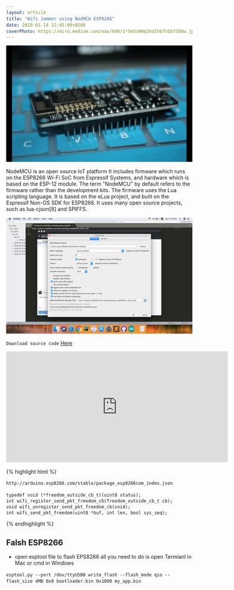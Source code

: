 ```yaml
---
layout: article
title: "Wifi Jammer using NodMCU ESP8266"
date: 2019-01-14 12:45:00+0200
coverPhoto: https://miro.medium.com/max/946/1*SmScNHqJkUIhbfnSb7SO0w.jpeg
---
```

![](https://github.com/boubli/Youssef-Boubli/blob/gh-pages/contents/images/2019/01/Screen%20Shot%202019-01-14%20at%2012.50.01%20AM.png?raw=true)

NodeMCU is an open source IoT platform It includes firmware which runs on the ESP8266 Wi-Fi SoC from Espressif Systems, and hardware which is based on the ESP-12 module. The term "NodeMCU" by default refers to the firmware rather than the development kits. The firmware uses the Lua scripting language. It is based on the eLua project, and built on the Espressif Non-OS SDK for ESP8266. It uses many open source projects, such as lua-cjson[8] and SPIFFS.

![](https://github.com/boubli/Youssef-Boubli/blob/gh-pages/contents/images/2019/01/Screen%20Shot%202019-01-13%20at%2011.12.02%20PM.png?raw=true)

`Download source code` [Here](https://github.com/boubli/Wifi-Jammer-NodeMCU/archive/master.zip)


<center><iframe width="600" height="300" src="https://www.youtube.com/embed/zD2M8a9pqCM" frameborder="0" allow="accelerometer; autoplay; encrypted-media; gyroscope; picture-in-picture" allowfullscreen></iframe></center>

{% highlight html %}

	http://arduino.esp8266.com/stable/package_esp8266com_index.json

	typedef void (*freedom_outside_cb_t)(uint8 status);
	int wifi_register_send_pkt_freedom_cb(freedom_outside_cb_t cb);
	void wifi_unregister_send_pkt_freedom_cb(void);
	int wifi_send_pkt_freedom(uint8 *buf, int len, bool sys_seq);

{% endhighlight %}

## Falsh ESP8266 
 * open esptool file to flash EPS8266 all you need to do is open Termianl in Mac or cmd in Windows

 `esptool.py --port /dev/ttyUSB0 write_flash --flash_mode qio --flash_size 4MB 0x0 bootloader.bin 0x1000 my_app.bin`


 

